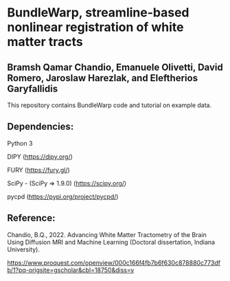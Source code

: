 # BundleWarp, streamline-based nonlinear registration of white matter tracts
## Bramsh Qamar Chandio, Emanuele Olivetti, David Romero, Jaroslaw Harezlak, and Eleftherios Garyfallidis

This repository contains BundleWarp code and tutorial on example data.

## Dependencies:

Python 3

DIPY (https://dipy.org/)

FURY (https://fury.gl/)

SciPy - (SciPy => 1.9.0) (https://scipy.org/) 

pycpd (https://pypi.org/project/pycpd/)


## Reference:

Chandio, B.Q., 2022. Advancing White Matter Tractometry of the Brain Using Diffusion MRI and Machine Learning (Doctoral dissertation, Indiana University).

https://www.proquest.com/openview/000c166f4fb7b6f630c878880c773dfb/1?pq-origsite=gscholar&cbl=18750&diss=y
